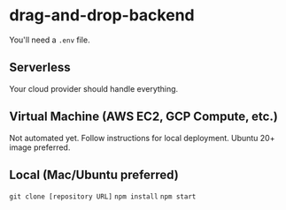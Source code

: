 # drag-and-drop-backend

You'll need a `.env` file.

## Serverless

Your cloud provider should handle everything.

## Virtual Machine (AWS EC2, GCP Compute, etc.)

Not automated yet. Follow instructions for local deployment. Ubuntu 20+ image preferred.

## Local (Mac/Ubuntu preferred)

`git clone [repository URL]`
`npm install`
`npm start`
